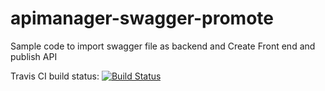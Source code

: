 # apimanager-swagger-promote

Sample code to import swagger file as backend and Create Front end and publish API

Travis CI build status: [![Build Status](https://travis-ci.org/Axway-API-Management-Plus/apimanager-swagger-promote.svg?branch=master)](https://travis-ci.org/Axway-API-Management-Plus/apimanager-swagger-promote)
